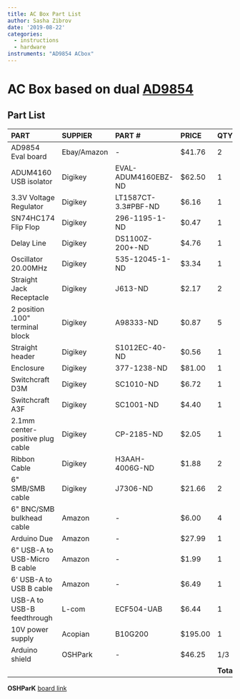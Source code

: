 ```yaml
---
title: AC Box Part List
author: Sasha Zibrov
date: '2019-08-22'
categories:
  - instructions
  - hardware
instruments: "AD9854 ACbox"
---
```

# AC Box based on dual [AD9854](https://www.analog.com/media/en/technical-documentation/data-sheets/AD9854.pdf)

## Part List
| PART                             | SUPPIER     | PART #              | PRICE   | QTY       | SUBTOTAL    |
|:---------------------------------|:------------|:--------------------|:--------|:----------|:------------|
| AD9854 Eval board                | Ebay/Amazon | -                   | $41.76  | 2         | $83.52      |
| ADUM4160 USB isolator            | Digikey     | EVAL-ADUM4160EBZ-ND | $62.50  | 1         | $62.50      |
| 3.3V Voltage Regulator           | Digikey     | LT1587CT-3.3#PBF-ND | $6.16   | 1         | $6.16       |
| SN74HC174 Flip Flop              | Digikey     | 296-1195-1-ND       | $0.47   | 1         | $0.47       |
| Delay Line                       | Digikey     | DS1100Z-200+-ND     | $4.76   | 1         | $4.76       |
| Oscillator 20.00MHz              | Digikey     | 535-12045-1-ND      | $3.34   | 1         | $3.34       |
| Straight Jack Receptacle         | Digikey     | J613-ND             | $2.17   | 2         | $4.34       |
| 2 position .100" terminal block  | Digikey     | A98333-ND           | $0.87   | 5         | $4.35       |
| Straight header                  | Digikey     | S1012EC-40-ND       | $0.56   | 1         | $0.56       |
| Enclosure                        | Digikey     | 377-1238-ND         | $81.00  | 1         | $81.00      |
| Switchcraft D3M                  | Digikey     | SC1010-ND           | $6.72   | 1         | $6.72       |
| Switchcraft A3F                  | Digikey     | SC1001-ND           | $4.40   | 1         | $4.40       |
| 2.1mm center-positive plug cable | Digikey     | CP-2185-ND          | $2.05   | 1         | $2.05       |
| Ribbon Cable                     | Digikey     | H3AAH-4006G-ND      | $1.88   | 2         | $3.76       |
| 6" SMB/SMB cable                 | Digikey     | J7306-ND            | $21.66  | 2         | $43.32      |
| 6" BNC/SMB bulkhead cable        | Amazon      | -                   | $6.00   | 4         | $24.00      |
| Arduino Due                      | Amazon      | -                   | $27.99  | 1         | $27.99      |
| 6" USB-A to USB-Micro B cable    | Amazon      | -                   | $1.99   | 1         | $1.99       |
| 6' USB-A to USB B cable          | Amazon      | -                   | $6.49   | 1         | $6.49       |
| USB-A to USB-B feedthrough       | L-com       | ECF504-UAB          | $6.44   | 1         | $6.44       |
| 10V power supply                 | Acopian     | B10G200             | $195.00 | 1         | $195.00     |
| Arduino shield                   | OSHPark     | -                   | $46.25  | 1/3       | $15.46      |
|                                  |             |                     |         | **Total** | **$588.62** |

**OSHParK** [board link](https://oshpark.com/shared_projects/UQsKJloo)
